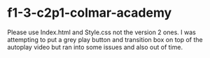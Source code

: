 # f1-3-c2p1-colmar-academy

Please use Index.html and Style.css not the version 2 ones. I was attempting to put a grey play button and transition box on top of the autoplay video but ran into some issues and also out of time.
